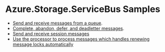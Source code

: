 ﻿---
page_type: sample
languages:
- csharp
products:
- azure
- azure-service-bus
name: Azure.Messaging.ServiceBus samples for .NET
description: Samples for the Azure.Messaging.ServiceBus client library
---

# Azure.Storage.ServiceBus Samples

- [Send and receive messages from a queue](Sample01_HelloWorld.cs).
- [Complete, abandon, defer, and deadletter messages](Sample02_MessageSettlement.cs).
- [Send and receive session messages](Sample03_Sessions.cs)
- [Use the processor to process messages which handles renewing message locks automatically](Sample04_Processor.cs)
